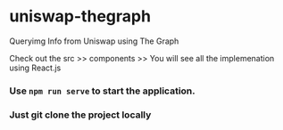 # uniswap-thegraph
Queryimg Info from Uniswap using The Graph

Check out the src >> components >> You will see all the implemenation using React.js

### Use `npm run serve` to start the application.

### Just git clone the  project locally
